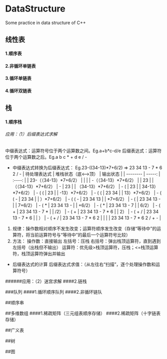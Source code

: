 # DataStructure
Some practice in data structure of C++

## 线性表
#### 1.顺序表
#### 2.非循环单链表
#### 3.循环单链表
#### 4.循环双链表

## 栈
#### 1.顺序栈
###### 应用：（1）后缀表达式求解
中缀表达式：运算符号位于两个运算数之间。Eg.a+b*c-d/e
后缀表达式：运算符位于两个运算数之后。Eg.a b c * + d e / -
* 中缀表达式转换为后缀表达式：
Eg.23-((34-13)*7+6/2)   =>   23 34 13 - 7 * 6 2 / -
| 待处理表达式 | 堆栈状态（底<—>顶） | 输出状态 |
  | --------   | -----:   | :----: |
| 23-（（34-13）*7+6/2） |  |  |
| -（（34-13）*7+6/2） |  | 23 |
| （（34-13）*7+6/2） | - | 23 |
| （34-13）*7+6/2） | - ( | 23 |
| 34-13）*7+6/2） | - ( ( | 23 |
| -13）*7+6/2） | - ( ( | 23 34 |
| 13）*7+6/2） | - ( ( - | 23 34 |
| ）*7+6/2） | - ( ( - | 23 34 13 |
| *7+6/2） | - (  | 23 34 13 - |
| 7+6/2） | - ( * | 23 34 13 - |
| +6/2） | - ( * | 23 34 13 - 7 |
| 6/2） | - ( + | 23 34 13 - 7 * |
| /2） | - ( + | 23 34 13 - 7 * 6 |
| 2） | - ( + / | 23 34 13 - 7 * 6  |
| ） | - ( + / | 23 34 13 - 7 * 6 2 |
|  |  | 23 34 13 - 7 * 6 2 / + - |
1. 规律：操作数相对顺序不发生改变；运算符顺序发生改变（存储“等待中”的运算符，将当前运算符号与“等待中”的最后一个运算符号比较）
2. 方法：
操作数：直接输出
左括号：压栈
右括号：弹出栈顶运算符，直到遇到左括号（出栈但不输出）
运算符：优先级>栈顶运算符，压栈；<=栈顶运算符，栈顶运算符弹出并输出
* 后缀表达式的计算
后缀表达式求值：（从左往右“扫描”，逐个处理操作数和运算符号）

######应用：（2）迷宫求解
####2.链栈

###队列
####1.循环顺序队列
####2.非循环链队

##顺序串

##多维数组
####1.稀疏矩阵（三元组表顺序存储）
####2.稀疏矩阵（十字链表存储）

##广义表

##树

##图
